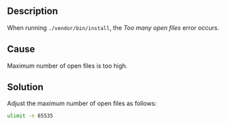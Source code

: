 ## Description
When running `./vendor/bin/install`, the *Too many open files* error occurs.

## Cause
Maximum number of open files is too high.

## Solution
Adjust the maximum number of open files as follows:
```bash
ulimit -n 65535
```